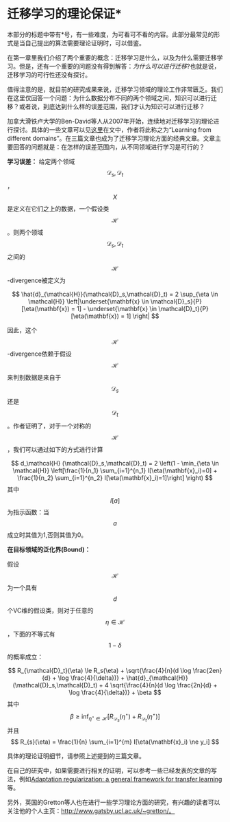 # 迁移学习的理论保证*


本部分的标题中带有*号，有一些难度，为可看可不看的内容。此部分最常见的形式是当自己提出的算法需要理论证明时，可以借鉴。

在第一章里我们介绍了两个重要的概念：迁移学习是什么，以及为什么需要迁移学习。但是，还有一个重要的问题没有得到解答：*为什么可以进行迁移*?也就是说，迁移学习的可行性还没有探讨。

值得注意的是，就目前的研究成果来说，迁移学习领域的理论工作非常匮乏。我们在这里仅回答一个问题：为什么数据分布不同的两个领域之间，知识可以进行迁移？或者说，到底达到什么样的误差范围，我们才认为知识可以进行迁移？

加拿大滑铁卢大学的Ben-David等人从2007年开始，连续地对迁移学习的理论进行探讨。具体的一些文章可以见[这里](https://github.com/jindongwang/transferlearning#3theory-and-survey-%E7%90%86%E8%AE%BA%E4%B8%8E%E7%BB%BC%E8%BF%B0)在文中，作者将此称之为“Learning from different domains”。在三篇文章也成为了迁移学习理论方面的经典文章。文章主要回答的问题就是：在怎样的误差范围内，从不同领域进行学习是可行的？

**学习误差：** 给定两个领域$$\mathcal{D}_s,\mathcal{D}_t$$，$$X$$是定义在它们之上的数据，一个假设类$$\mathcal{H}$$。则两个领域$$\mathcal{D}_s,\mathcal{D}_t$$之间的$$\mathcal{H}$$-divergence被定义为

$$
	\hat{d}_{\mathcal{H}}(\mathcal{D}_s,\mathcal{D}_t) = 2 \sup_{\eta \in \mathcal{H}} \left|\underset{\mathbf{x} \in \mathcal{D}_s}{P}[\eta(\mathbf{x}) = 1] - \underset{\mathbf{x} \in \mathcal{D}_t}{P}[\eta(\mathbf{x}) = 1] \right|
$$

因此，这个$$\mathcal{H}$$-divergence依赖于假设$$\mathcal{H}$$来判别数据是来自于$$\mathcal{D}_s$$还是$$\mathcal{D}_t$$。作者证明了，对于一个对称的$$\mathcal{H}$$，我们可以通过如下的方式进行计算

$$
	d_\mathcal{H} (\mathcal{D}_s,\mathcal{D}_t) = 2 \left(1 - \min_{\eta \in \mathcal{H}} \left[\frac{1}{n_1} \sum_{i=1}^{n_1} I[\eta(\mathbf{x}_i)=0] + \frac{1}{n_2} \sum_{i=1}^{n_2} I[\eta(\mathbf{x}_i)=1]\right] \right)
$$
其中$$I[a]$$为指示函数：当$$a$$成立时其值为1,否则其值为0。

**在目标领域的泛化界(Bound)：**

假设$$\mathcal{H}$$为一个具有$$d$$个VC维的假设类，则对于任意的$$\eta \in \mathcal{H}$$，下面的不等式有$$1 - \delta$$的概率成立：

$$
	R_{\mathcal{D}_t}(\eta) \le R_s(\eta) + \sqrt{\frac{4}{n}(d \log \frac{2en}{d} + \log \frac{4}{\delta})} + \hat{d}_{\mathcal{H}}(\mathcal{D}_s,\mathcal{D}_t) + 4 \sqrt{\frac{4}{n}(d \log \frac{2n}{d} + \log \frac{4}{\delta})} + \beta
$$
其中
$$
	\beta \ge \inf_{\eta^\star \in \mathcal{H}} [R_{\mathcal{D}_s}(\eta^\star) + R_{\mathcal{D}_t}(\eta^\star)]
$$
并且
$$
	R_{s}(\eta) = \frac{1}{n} \sum_{i=1}^{m} I[\eta(\mathbf{x}_i) \ne y_i]
$$

具体的理论证明细节，请参照上述提到的三篇文章。

在自己的研究中，如果需要进行相关的证明，可以参考一些已经发表的文章的写法，例如[Adaptation regularization: a general framework for transfer learning](https://ieeexplore.ieee.org/abstract/document/6550016/)等。

另外，英国的Gretton等人也在进行一些学习理论方面的研究，有兴趣的读者可以关注他的个人主页：http://www.gatsby.ucl.ac.uk/~gretton/。